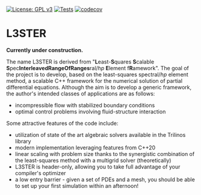 [![License: GPL v3](https://img.shields.io/badge/License-GPLv3-blue.svg)](https://www.gnu.org/licenses/gpl-3.0)
[![Tests](https://github.com/kubagalecki/L3STER/workflows/tests/badge.svg)](https://github.com/kubagalecki/L3STER/actions)
[![codecov](https://codecov.io/gh/kubagalecki/L3STER/branch/main/graph/badge.svg?token=6VT1TVS7FG)](https://codecov.io/gh/kubagalecki/L3STER)

# L3STER

**Currently under construction.**

The name L3STER is derived from "**L**east-**S**quares **S**calable **S**pec**InterleavedRangeOfRanges**ral/*hp* **E**lement f**R**amework".
The goal of the project is to develop, based on the least-squares spectral/*hp* element method, a scalable C++ framework for the numerical solution of partial differential equations.
Although the aim is to develop a generic framework, the author's intended classes of applications are as follows:
- incompressible flow with stabilized boundary conditions
- optimal control problems involving fluid-structure interaction

Some attractive features of the code include:
- utilization of state of the art algebraic solvers available in the Trilinos library
- modern implementation leveraging features from C++20
- linear scaling with problem size thanks to the synergistic combination of the least-squares method with a multigrid solver (theoretically)
- L3STER is header-only, allowing you to take full advantage of your compiler's optimizer
- a low entry barrier - given a set of PDEs and a mesh, you should be able to set up your first simulation within an afternoon!
